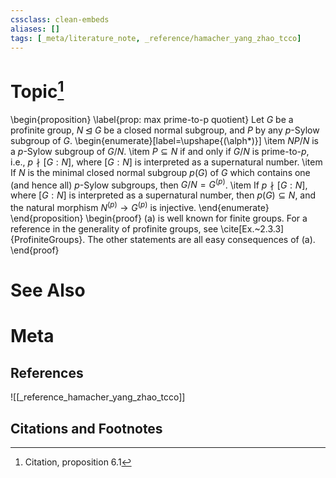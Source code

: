 ```yaml
---
cssclass: clean-embeds
aliases: []
tags: [_meta/literature_note, _reference/hamacher_yang_zhao_tcco]
---
```

# Topic[^1]
\begin{proposition}
\label{prop: max prime-to-p quotient}
Let $G$ be a profinite group, $N \unlhd G$ be a closed normal subgroup, and $P$ by any $p$-Sylow subgroup of $G$. 
\begin{enumerate}[label=\upshape{(\alph*)}]
    \item $NP / N$ is a $p$-Sylow subgroup of $G/N$.
    \item $P \subseteq N$ if and only if $G/N$ is prime-to-$p$, i.e., $p \nmid [G : N]$, where $[G : N]$ is interpreted as a supernatural number. 
    \item If $N$ is the minimal closed normal subgroup $p(G)$ of $G$ which contains one (and hence all) $p$-Sylow subgroups, then $G /N = G^{(p)}$. 
    \item If $p \nmid [G : N]$, where $[G : N]$ is interpreted as a supernatural number, then $p(G) \subseteq N$, and the natural morphism $N^{(p)} \to G^{(p)}$ is injective. 
\end{enumerate}
\end{proposition}
\begin{proof}
(a) is well known for finite groups. For a reference in the generality of profinite groups, see \cite[Ex.~2.3.3]{ProfiniteGroups}. The other statements are all easy consequences of (a). 
\end{proof}

# See Also

# Meta
## References
![[_reference_hamacher_yang_zhao_tcco]]


## Citations and Footnotes
[^1]: Citation, proposition 6.1